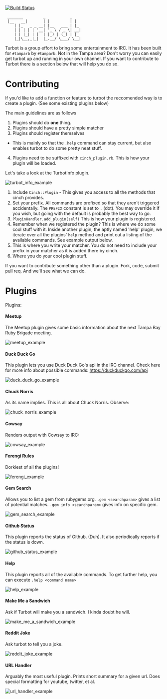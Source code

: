 [![Build Status](https://travis-ci.org/rondale-sc/turbot.png)](https://travis-ci.org/rondale-sc/turbot)

```
 _______         _           _   
 |__   __|       | |         | |  
    | |_   _ _ __| |__   ___ | |_ 
    | | | | | '__| '_ \ / _ \| __|
    | | |_| | |  | |_) | (_) | |_ 
    |_|\__,_|_|  |_.__/ \___/ \__|
```

Turbot is a group effort to bring some entertainment to IRC.  It has been built for `#tamparb` by `#tamparb`.  Not in the Tampa area?  Don't worry you can easily get turbot up and running in your own channel. If you want to contribute to Turbot there is a section below that will help you do so.  

# Contributing

If you'd like to add a function or feature to turbot the reccomended way is to create a plugin.  (See some existing plugins below)

The main guidelines are as follows

1. Plugins should do __one__ thing.
2. Plugins should have a pretty simple matcher
3. Plugins should register themselves
  - This is mainly so that the `.help` command can stay current, but also enables turbot to do some pretty neat stuff.
4. Plugins need to be suffixed with `cinch_plugin.rb`.  This is how your plugin will be loaded.

Let's take a look at the TurbotInfo plugin. 

![turbot_info_example](https://raw.github.com/rondale-sc/turbot/master/assets/images/turbot_info_example.png)

1. Include `Cinch::Plugin` - This gives you access to all the methods that cinch provides.
2. Set your prefix.  All commands are prefixed so that they aren't triggered accidentally.  The `PREFIX` constant is set to `.` (dot).  You may override it if you wish, but going with the default is probably the best way to go.
3. `PluginHandler.add_plugin(self)` This is how your plugin is registered.  
4. Remember when we registered the plugin?  This is where we do some cool stuff with it.  Inside another plugin, the aptly named 'help' plugin, we iterate over all the plugins' `help` method and print out a listing of the available commands. See example output below.
5. This is where you write your matcher.  You do not need to include your prefix in your matcher as it is added there by cinch.
6. Where you do your cool plugin stuff.

If you want to contribute something other than a plugin.  Fork, code, submit pull req.  And we'll see what we can do.

# Plugins

Plugins:

#### Meetup

The Meetup plugin gives some basic information about the next Tampa Bay Ruby Brigade meeting.

![meetup_example](https://raw.github.com/rondale-sc/turbot/master/assets/images/meetup_example.png)

#### Duck Duck Go

This plugin lets you use Duck Duck Go's api in the IRC channel.  Check here for more info about possible commands: https://duckduckgo.com/api

![duck_duck_go_example](https://raw.github.com/rondale-sc/turbot/master/assets/images/duck_duck_go_example.png)

#### Chuck Norris

As its name implies.  This is all about Chuck Norris.  Observe:

![chuck_norris_example](https://raw.github.com/rondale-sc/turbot/master/assets/images/chuck_norris_example.png)

#### Cowsay

Renders output with Cowsay to IRC:

![cowsay_example](https://raw.github.com/rondale-sc/turbot/master/assets/images/cowsay_example.png)

#### Ferengi Rules

Dorkiest of all the plugins!

![ferengi_example](https://raw.github.com/rondale-sc/turbot/master/assets/images/ferengi_example.png)

#### Gem Search

Allows you to list a gem from rubygems.org.  `.gem <searchparam>` gives a list of potential matches.  `.gem info <searchparam>` gives info on specific gem.

![gem_search_example](https://raw.github.com/rondale-sc/turbot/master/assets/images/gem_search_example.png)

#### Github Status

This plugin reports the status of Github. (Duh).  It also periodically reports if the status is down.

![github_status_example](https://raw.github.com/rondale-sc/turbot/master/assets/images/github_status_example.png)

#### Help

This plugin reports all of the available commands.  To get further help, you can execute `.help <command name>`

![help_example](https://raw.github.com/rondale-sc/turbot/master/assets/images/help_example.png)

#### Make Me a Sandwich

Ask if Turbot will make you a sandwich.  I kinda doubt he will.

![make_me_a_sandwich_example](https://raw.github.com/rondale-sc/turbot/master/assets/images/make_me_a_sandwich_example.png)

#### Reddit Joke

Ask turbot to tell you a joke.

![reddit_joke_example](https://raw.github.com/rondale-sc/turbot/master/assets/images/reddit_joke_example.png)

#### URL Handler

Arguably the most useful plugin.  Prints short summary for a given url.  Does special formatting for youtube, twitter, et al.  

![url_handler_example](https://raw.github.com/rondale-sc/turbot/master/assets/images/url_handler_example.png)
